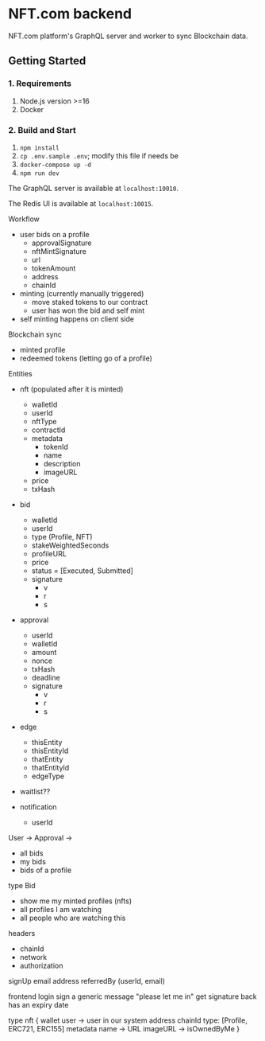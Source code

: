 # NFT.com backend

NFT.com platform's GraphQL server and worker to sync Blockchain data.

## Getting Started

### 1. Requirements

1. Node.js version >=16
2. Docker

### 2. Build and Start

1. `npm install`
2. `cp .env.sample .env`; modify this file if needs be
3. `docker-compose up -d`
4. `npm run dev`

The GraphQL server is available at `localhost:10010`.

The Redis UI is available at `localhost:10015`.

Workflow

- user bids on a profile
  - approvalSignature
  - nftMintSignature
  - url
  - tokenAmount
  - address
  - chainId
- minting (currently manually triggered)
  - move staked tokens to our contract
  - user has won the bid and self mint
- self minting happens on client side



Blockchain sync

- minted profile
- redeemed tokens (letting go of a profile)

Entities

- nft (populated after it is minted)
  - walletId
  - userId
  - nftType
  - contractId
  - metadata
    - tokenId
    - name
    - description
    - imageURL
  - price
  - txHash

- bid
  - walletId
  - userId
  - type (Profile, NFT)
  - stakeWeightedSeconds
  - profileURL
  - price
  - status = [Executed, Submitted]
  - signature
    - v
    - r
    - s
- approval
  - userId
  - walletId
  - amount
  - nonce
  - txHash
  - deadline
  - signature
      - v
      - r
      - s
- edge
  - thisEntity
  - thisEntityId
  - thatEntity
  - thatEntityId
  - edgeType
- waitlist??
- notification
  - userId

User -> Approval -> 


- all bids
- my bids
- bids of a profile

type Bid

- show me my minted profiles (nfts)
- all profiles I am watching
- all people who are watching this


headers
- chainId
- network
- authorization

signUp
  email
  address
  referredBy (userId, email)

frontend login
  sign a generic message "please let me in"
  get signature back
  has an expiry date

type nft {
  wallet
    user -> user in our system
    address
    chainId
  type: [Profile, ERC721, ERC155]
  metadata
    name -> URL
    imageURL -> 
  isOwnedByMe
}
